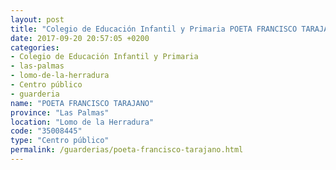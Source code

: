```yaml
---
layout: post
title: "Colegio de Educación Infantil y Primaria POETA FRANCISCO TARAJANO"
date: 2017-09-20 20:57:05 +0200
categories:
- Colegio de Educación Infantil y Primaria
- las-palmas
- lomo-de-la-herradura
- Centro público
- guarderia
name: "POETA FRANCISCO TARAJANO"
province: "Las Palmas"
location: "Lomo de la Herradura"
code: "35008445"
type: "Centro público"
permalink: /guarderias/poeta-francisco-tarajano.html
---
```

